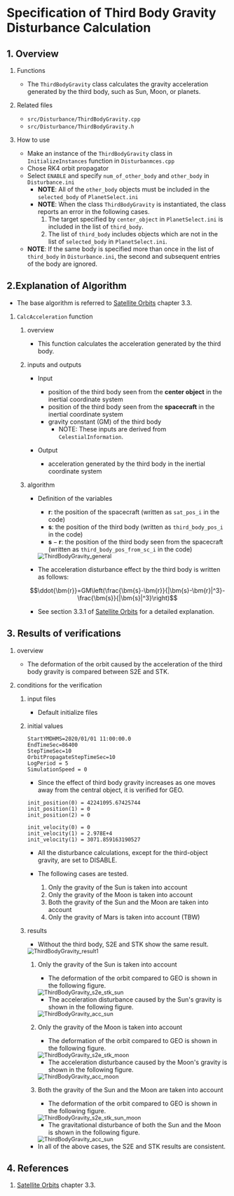 # Specification of Third Body Gravity Disturbance Calculation

## 1.  Overview

1. Functions
   - The `ThirdBodyGravity` class calculates the gravity acceleration generated by the third body, such as Sun, Moon, or planets.

2. Related files
   - `src/Disturbance/ThirdBodyGravity.cpp`
   - `src/Disturbance/ThirdBodyGravity.h`

3. How to use
   - Make an instance of the `ThirdBodyGravity` class in `InitializeInstances` function in `Disturbanmces.cpp`
   - Chose RK4 orbit propagator
   - Select `ENABLE` and specify `num_of_other_body` and `other_body` in `Disturbance.ini`
     - **NOTE**: All of the `other_body` objects must be included in the `selected_body` of `PlanetSelect.ini`
     - **NOTE**: When the class `ThirdBodyGravity` is instantiated, the class reports an error in the following cases.
       1. The target specified by `center_object` in `PlanetSelect.ini` is included in the list of `third_body`.
       2. The list of `third_body` includes objects which are not in the list of `selected_body` in `PlanetSelect.ini`.
   - **NOTE**: If the same body is specified more than once in the list of `third_body` in `Disturbance.ini`, the second and subsequent entries of the body are ignored.

## 2.Explanation of Algorithm
- The base algorithm is referred to [Satellite Orbits](https://www.springer.com/jp/book/9783540672807) chapter 3.3. 

1. `CalcAcceleration` function
    1. overview
        - This function calculates the acceleration generated by the third body.

    2. inputs and outputs
        - Input
          - position of the third body seen from the **center object** in the inertial coordinate system
          - position of the third body seen from the **spacecraft** in the inertial coordinate system 
          - gravity constant (GM) of the third body
            - NOTE: These inputs are derived from `CelestialInformation`. 

        - Output
          - acceleration generated by the third body in the inertial coordinate system

    3. algorithm
        - Definition of the variables
          - $`\bm{r}`$: the position of the spacecraft (written as `sat_pos_i` in the code)
          - $`\bm{s}`$: the position of the third body (written as `third_body_pos_i` in the code)
          - $`\bm{s}-\bm{r}`$: the position of the third body seen from the spacecraft (written as `third_body_pos_from_sc_i` in the code)

          <img src="./figs/ThirdBodyGravity_general.jpg" alt="ThirdBodyGravity_general" style="zoom: 90%;" />

        - The acceleration disturbance effect by the third body is written as follows:

        ```math
        \ddot{\bm{r}}=GM\left(\frac{\bm{s}-\bm{r}}{|\bm{s}-\bm{r}|^3}-\frac{\bm{s}}{|\bm{s}|^3}\right)
        ```

        - See section 3.3.1 of [Satellite Orbits](https://www.springer.com/jp/book/9783540672807) for a detailed explanation.

## 3. Results of verifications
1. overview
    - The deformation of the orbit caused by the acceleration of the third body gravity is compared between S2E and STK.

2. conditions for the verification
    1. input files
        - Default initialize files
    
    2. initial values 
        ```
        StartYMDHMS=2020/01/01 11:00:00.0
        EndTimeSec=86400
        StepTimeSec=10
        OrbitPropagateStepTimeSec=10
        LogPeriod = 5
        SimulationSpeed = 0
        ```
        - Since the effect of third body gravity increases as one moves away from the central object, it is verified for GEO.

        ```
        init_position(0) = 42241095.67425744
        init_position(1) = 0
        init_position(2) = 0

        init_velocity(0) = 0
        init_velocity(1) = 2.978E+4
        init_velocity(1) = 3071.859163190527
        ```

        - All the disturbance calculations, except for the third-object gravity, are set to DISABLE.

        - The following cases are tested.
          1. Only the gravity of the Sun is taken into account
          2. Only the gravity of the Moon is taken into account
          3. Both the gravity of the Sun and the Moon are taken into account
          4. Only the gravity of Mars is taken into account (TBW)

    3. results
        - Without the third body, S2E and STK show the same result.

         <img src="./figs/ThirdBodyGravity_result1.jpg" alt="ThirdBodyGravity_result1" style="zoom: 90%;" />

        1. Only the gravity of the Sun is taken into account
            - The deformation of the orbit compared to GEO is shown in the following figure.

            <img src="./figs/ThirdBodyGravity_s2e_stk_sun.jpg" alt="ThirdBodyGravity_s2e_stk_sun" style="zoom: 90%;" />

            - The acceleration disturbance caused by the Sun's gravity is shown in the following figure.

            <img src="./figs/ThirdBodyGravity_acc_sun.jpg" alt="ThirdBodyGravity_acc_sun" style="zoom: 90%;" />

        2. Only the gravity of the Moon is taken into account
            - The deformation of the orbit compared to GEO is shown in the following figure.

            <img src="./figs/ThirdBodyGravity_s2e_stk_moon.jpg" alt="ThirdBodyGravity_s2e_stk_moon" style="zoom: 90%;" />

            - The acceleration disturbance caused by the Moon's gravity is shown in the following figure.

            <img src="./figs/ThirdBodyGravity_acc_moon.jpg" alt="ThirdBodyGravity_acc_moon" style="zoom: 90%;" />
        
        3. Both the gravity of the Sun and the Moon are taken into account
            - The deformation of the orbit compared to GEO is shown in the following figure.

            <img src="./figs/ThirdBodyGravity_s2e_stk_sun_moon.jpg" alt="ThirdBodyGravity_s2e_stk_sun_moon" style="zoom: 90%;" />

            - The gravitational disturbance of both the Sun and the Moon is shown in the following figure.

            <img src="./figs/ThirdBodyGravity_acc_sun_moon.jpg" alt="ThirdBodyGravity_acc_sun" style="zoom: 90%;" />

        - In all of the above cases, the S2E and STK results are consistent.

## 4. References
1. [Satellite Orbits](https://www.springer.com/jp/book/9783540672807) chapter 3.3. 